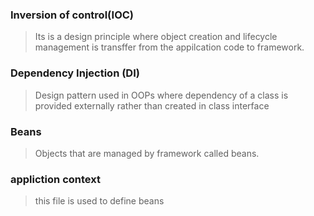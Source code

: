 ### Inversion of control(IOC)

> Its is a design principle where object creation and lifecycle management is transffer from the appilcation code to
> framework.

### Dependency Injection (DI)

> Design pattern used in OOPs where dependency of a class is provided externally rather than created in class interface

### Beans

> Objects that are managed by framework called beans.

### appliction context

> this file is used to define beans
